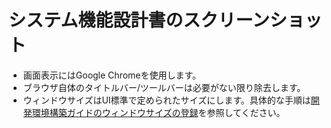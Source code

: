 # システム機能設計書のスクリーンショット

- 画面表示にはGoogle Chromeを使用します。
- ブラウザ自体のタイトルバー/ツールバーは必要がない限り除去します。
- ウィンドウサイズはUI標準で定められたサイズにします。具体的な手順は[開発環境構築ガイドのウィンドウサイズの登録](../PGUT工程/開発環境構築ガイド.md#ウィンドウサイズの登録)を参照してください。
